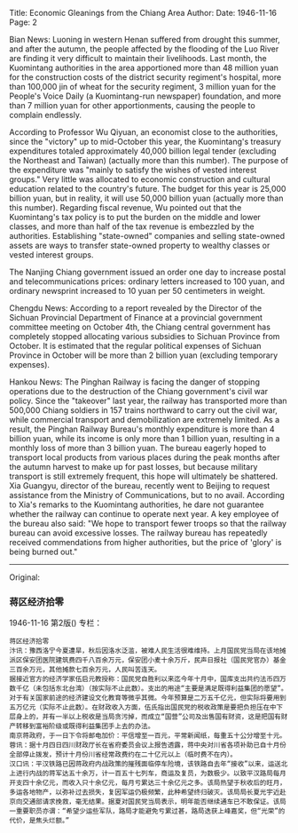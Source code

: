Title: Economic Gleanings from the Chiang Area
Author:
Date: 1946-11-16
Page: 2

Bian News: Luoning in western Henan suffered from drought this summer, and after the autumn, the people affected by the flooding of the Luo River are finding it very difficult to maintain their livelihoods. Last month, the Kuomintang authorities in the area apportioned more than 48 million yuan for the construction costs of the district security regiment's hospital, more than 100,000 jin of wheat for the security regiment, 3 million yuan for the People's Voice Daily (a Kuomintang-run newspaper) foundation, and more than 7 million yuan for other apportionments, causing the people to complain endlessly.

According to Professor Wu Qiyuan, an economist close to the authorities, since the "victory" up to mid-October this year, the Kuomintang's treasury expenditures totaled approximately 40,000 billion legal tender (excluding the Northeast and Taiwan) (actually more than this number). The purpose of the expenditure was "mainly to satisfy the wishes of vested interest groups." Very little was allocated to economic construction and cultural education related to the country's future. The budget for this year is 25,000 billion yuan, but in reality, it will use 50,000 billion yuan (actually more than this number). Regarding fiscal revenue, Wu pointed out that the Kuomintang's tax policy is to put the burden on the middle and lower classes, and more than half of the tax revenue is embezzled by the authorities. Establishing "state-owned" companies and selling state-owned assets are ways to transfer state-owned property to wealthy classes or vested interest groups.

The Nanjing Chiang government issued an order one day to increase postal and telecommunications prices: ordinary letters increased to 100 yuan, and ordinary newsprint increased to 10 yuan per 50 centimeters in weight.

Chengdu News: According to a report revealed by the Director of the Sichuan Provincial Department of Finance at a provincial government committee meeting on October 4th, the Chiang central government has completely stopped allocating various subsidies to Sichuan Province from October. It is estimated that the regular political expenses of Sichuan Province in October will be more than 2 billion yuan (excluding temporary expenses).

Hankou News: The Pinghan Railway is facing the danger of stopping operations due to the destruction of the Chiang government's civil war policy. Since the "takeover" last year, the railway has transported more than 500,000 Chiang soldiers in 157 trains northward to carry out the civil war, while commercial transport and demobilization are extremely limited. As a result, the Pinghan Railway Bureau's monthly expenditure is more than 4 billion yuan, while its income is only more than 1 billion yuan, resulting in a monthly loss of more than 3 billion yuan. The bureau eagerly hoped to transport local products from various places during the peak months after the autumn harvest to make up for past losses, but because military transport is still extremely frequent, this hope will ultimately be shattered. Xia Guangyu, director of the bureau, recently went to Beijing to request assistance from the Ministry of Communications, but to no avail. According to Xia's remarks to the Kuomintang authorities, he dare not guarantee whether the railway can continue to operate next year. A key employee of the bureau also said: "We hope to transport fewer troops so that the railway bureau can avoid excessive losses. The railway bureau has repeatedly received commendations from higher authorities, but the price of 'glory' is being burned out."



<hr /> 

Original: 


### 蒋区经济拾零

1946-11-16
第2版()
专栏：

    蒋区经济拾零
    汴讯：豫西洛宁今夏遭旱，秋后因洛水泛滥，被难人民生活很难维持。上月国民党当局在该地摊派区保安团医院建筑费四千八百余万元，保安团小麦十余万斤，民声日报社（国民党官办）基金三百余万元，其他摊款七百余万元，人民叫苦连天。
    据接近官方的经济学家伍启元教授称：国民党自胜利以来迄今年十月中，国库支出共约法币四万数千亿（未包括东北台湾）（按实际不止此数）。支出的用途“主要是满足既得利益集团的愿望”。对于有关国家前途的经济建设文化教育等微乎其微。今年预算是二万五千亿元，但实际将要用到五万亿元（实际不止此数）。在财政收入方面，伍氏指出国民党的税收政策是要把负担压在中下层身上的，并有一半以上税收是当局贪污掉，而成立“国营”公司及出售国有财资，这是把国有财产转移到富裕阶级或既得利益集团手上去的办法。
    南京蒋政府，于一日下令将邮电加价：平信增至一百元，平常新闻纸，每重五十公分增至十元。
    蓉讯：据十月四日四川财政厅长在省府委员会议上报告透露，蒋中央对川省各项补助已自十月份全部停止拨发，预计十月份川省经常政费约在二十亿元以上（临时费不在内）。
    汉口讯：平汉铁路已因蒋政府内战政策的摧残面临停车险境，该铁路自去年“接收”以来，运送北上进行内战的蒋军达五十余万，计一百五十七列车，商运及复员，为数极少。以致平汉路局每月开支四十余亿元，而收入只十余亿元，每月亏累达三十余亿元之多。该局热望于秋收后的旺月，多运各地物产，以弥补过去损失，复因军运仍极频繁，此种希望终归破灭。该局局长夏光宇近赴京向交通部请求挽救，毫无结果。据夏对国民党当局表示，明年能否继续通车已不敢保证。该局一重要职员亦谓：“希望少运些军队，路局才能避免亏累过甚，路局迭获上峰嘉奖，但“光荣”的代价，是焦头烂额。”
